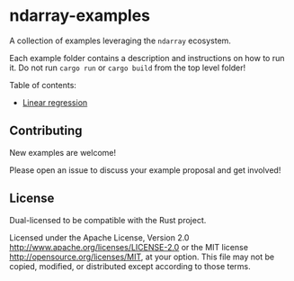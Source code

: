 # ndarray-examples

A collection of examples leveraging the `ndarray` ecosystem.

Each example folder contains a description and instructions on how to run it. Do not run `cargo run` or `cargo build` from the top level folder!

Table of contents:

- [Linear regression](https://github.com/rust-ndarray/ndarray-examples/tree/master/linear_regression)

## Contributing

New examples are welcome! 

Please open an issue to discuss your example proposal and get involved!

## License

Dual-licensed to be compatible with the Rust project.

Licensed under the Apache License, Version 2.0
http://www.apache.org/licenses/LICENSE-2.0 or the MIT license
http://opensource.org/licenses/MIT, at your
option. This file may not be copied, modified, or distributed
except according to those terms.



